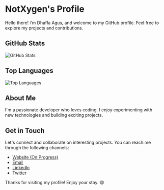# NotXygen's Profile

Hello there! I'm Dhaffa Agus, and welcome to my GitHub profile. Feel free to explore my projects and contributions.

## GitHub Stats
![GitHub Stats](https://github-readme-stats.vercel.app/api?username=not-xygen&show_icons=true&theme=react)

## Top Languages
![Top Languages](https://github-readme-stats.vercel.app/api/top-langs/?username=not-xygen&theme=react)

## About Me
I'm a passionate developer who loves coding. I enjoy experimenting with new technologies and building exciting projects.

## Get in Touch
Let's connect and collaborate on interesting projects. You can reach me through the following channels:
- [Website (On Progress)](https://yourwebsite.com)
- [Email](mailto:dhaffaagus09@email.com)
- [LinkedIn](https://linkedin.com/in/dhaffa-agus)
- [Twitter](https://twitter.com/dhaffaagus)

Thanks for visiting my profile! Enjoy your stay. 😄
